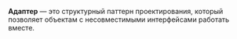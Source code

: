 **Адаптер** — это структурный паттерн проектирования, который позволяет объектам с несовместимыми интерфейсами работать вместе.

